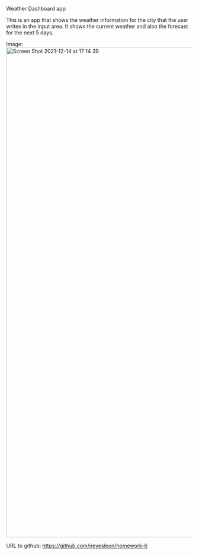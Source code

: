 Weather Dashboard app

This is an app that shows the weather information for the city that the user writes in the input area. It shows the current weather and also the forecast for the next 5 days.

Image:
<img width="1324" alt="Screen Shot 2021-12-14 at 17 14 39" src="https://user-images.githubusercontent.com/89933923/146094810-af9e060a-f75e-40c2-873d-c4fe79e77756.png">

URL to github:
https://github.com/ireyesleon/homework-6